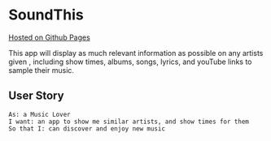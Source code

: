 # SoundThis
[Hosted on Github Pages](https://brian-fairbanks.github.io/SoundThis/)

This app will display as much relevant information as possible on any artists given , including show times, albums, songs, lyrics, and youTube links to sample their music.

## User Story
	As: a Music Lover
	I want: an app to show me similar artists, and show times for them
	So that I: can discover and enjoy new music
